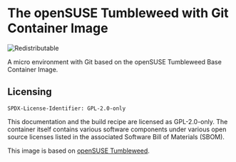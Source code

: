 # The openSUSE Tumbleweed with Git Container Image
![Redistributable](https://img.shields.io/badge/Redistributable-Yes-green)

A micro environment with Git based on the openSUSE Tumbleweed Base Container Image.

## Licensing

`SPDX-License-Identifier: GPL-2.0-only`

This documentation and the build recipe are licensed as GPL-2.0-only.
The container itself contains various software components under various open source licenses listed in the associated
Software Bill of Materials (SBOM).

This image is based on [openSUSE Tumbleweed](https://get.opensuse.org/tumbleweed/).
